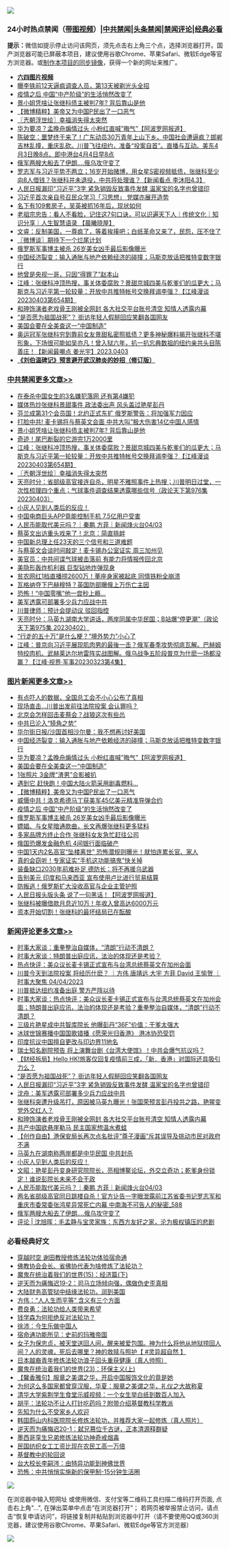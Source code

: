 ![](https://raw.githubusercontent.com/jsvpn/jsproxy/dev/64photo/fqnews-qr.jpg)

<div id="tt">
<h3>24小时热点禁闻（<a href="https://aaa.v2dns.tk/?QAjUl=BgRp5UNKRn&T5Vk=fPVH&Q59Ab=WxGE" target="_blank">带图视频</a>）|<a href="#%E4%B8%AD%E5%85%B1%E7%A6%81%E9%97%BB%E6%9B%B4%E5%A4%9A%E6%96%87%E7%AB%A0">中共禁闻</a>|<a href="#%E5%9B%BE%E7%89%87%E6%96%B0%E9%97%BB%E6%9B%B4%E5%A4%9A%E6%96%87%E7%AB%A0">头条禁闻</a>|<a href="#%E6%96%B0%E9%97%BB%E8%AF%84%E8%AE%BA%E6%9B%B4%E5%A4%9A%E6%96%87%E7%AB%A0">禁闻评论|<a href="#%E5%BF%85%E7%9C%8B%E7%BB%8F%E5%85%B8%E5%A5%BD%E6%96%87">经典必看</a></h3>
<div><b>提示：</b>微信如提示停止访问该网页，须先点击右上角三个点，选择浏览器打开。国产浏览器可能已屏蔽本项目，建议使用谷歌Chrome、苹果Safari、微软Edge等官方浏览器。或<a href="%E5%88%B6%E4%BD%9Cgit%E7%A6%81%E9%97%BB%E9%95%9C%E5%83%8F.md">制作本项目的同步镜像</a>，获得一个新的网址来推广。</div>
<ul>
<li><b><a href="http://d2.v2rss.gq/64.mp4" target="_blank">六四图片视频</a></b></li>
<li><a href="/cnnews/20230404/1867915.md">曝李铁前12天逼疯调查人员，第13天被剃光头全招</a></li>
<li><a href="/topimagenews/20230404/1867953.md">疫情之后 中国“中产阶级”的生活悄然改变了</a></li>
<li><a href="/cbnews/20230404/1868076.md">景小姐凭啥让张继科债主被判7年? 背后靠山是他</a></li>
<li><a href="/topimagenews/20230404/1868018.md">【微博精粹】美帝又为中国P民出了一口恶气</a></li>
<li><a href="/cbnews/20230404/1868046.md">〖兲朝浮世绘〗幸福消失得太突然</a></li>
<li><a href="/topimagenews/20230404/1868079.md">华为要凉？孟晚舟煽情过头 小粉红直喊”晦气”【阿波罗网报道】</a></li>
<li><a href="/sohnews/20230404/1867932.md">陈破空：噩梦终于来了！广东动员30万青年上山下乡。中国社会遭逼疯？邯郸吉林乱撞，重庆乱砍。川普飞往纽约，准备“投案自首”。直播与互动。美东4月3日晚8点、即中港台4月4日早8点</a></li>
<li><a href="/comments/20230404/1867914.md">俄军两艘大船去了伊朗….俄乌攻守变了</a></li>
<li><a href="/sohnews/20230404/1868004.md">罗志军与习近平势不两立；16岁开始赌博，用女星S密视频抵债，张继科至少向8人借钱？张继科并未退役，中共将处理谁？【新闻看点 李沐阳4.3】</a></li>
<li><a href="/comments/20230404/1868123.md">人民日报漏印“习近平”3字 紧急销毁反致事件发酵 温家宝的名字也曾错印</a></li>
<li><a href="/headline/20230404/1868089.md">习近平首次亲自号召民众学习「习思想」 党媒亦展开造势</a></li>
<li><a href="/cnnews/20230404/1868077.md">名下有109套房子，吴英被抓16年后，现状如何</a></li>
<li><a href="/sohnews/20230404/1868127.md">老祖宗忠告：看人不看脸，记住这7句口诀，可以识遍天下人｜传统文化｜知识分享｜人生智慧语录 【晨曦晓屋】</a></li>
<li><a href="/sohnews/20230404/1868092.md">文睿：反制美国，一尊疯了，等着挨揍吧；白纸革命又来了，民怨，压不住了</a></li>
<li><a href="/ssgc/20230404/1868021.md">〖微博谈〗期待下一个烂尾计划</a></li>
<li><a href="/topimagenews/20230404/1867942.md">俄罗斯军事博主被杀 26岁美女凶手最后影像曝光</a></li>
<li><a href="/topimagenews/20230404/1868152.md">中国经济裂变：输入通胀与地产依赖经济的碰撞；马斯克放话把推特变数字银行</a></li>
<li><a href="/yule/20230404/1867930.md">他曾是央视一哥，只因“得罪了”赵本山</a></li>
<li><a href="/cbnews/20230404/1868047.md">江峰：张继科冲顶热搜，事关体委腐败？景甜京城四美与乾爹们的瓜更大；马斯克与习近平第一轮较量：开放中共推特帐号交换拜谒李强？【江峰漫谈20230403第654期】</a></li>
<li><a href="/comments/20230404/1867982.md">和珅饰演者老戏骨王刚被全网封 各大社交平台账号清空 知情人透露内幕</a></li>
<li><a href="/comments/20230404/1868124.md">“是否愿为祖国战死”？ 街访年轻人假掰回应笑翻各国网友</a></li>
<li><a href="/topimagenews/20230404/1868065.md">美国会要在全美查这一“中国制造”</a></li>
<li><a href="/sohnews/20230404/1867950.md">奥运冠军张继科穷到靠前女友景甜私密照抵债？更多神秘爆料揭开张继科不堪形象，下场很可能如吴亦凡！曾入狱六年，扒一扒忘典数祖的纽约亲共头目陈善庄！【新闻最嘲点 姜光宇】2023.0403</a></li>
<li><b><a href="/comments/20200207/1272816.md" target="_blank">《刘伯温碑记》预言避开武汉肺炎的妙招（修订版）</a></b></li>
</ul>
</div>

<div class="catlist">
<h3><a href="/cbnews/" target="_blank">中共禁闻</a><span><a href="/cbnews/" target="_blank" rel="nofollow">更多文章>></a></span></h3>
<ul>
<li><a href="/cbnews/20230405/1868307.md" target="_blank">在泰杀中国女生的3名嫌犯落网 还有第4嫌犯</a></li>
<li><a href="/cbnews/20230405/1868265.md" target="_blank">媒体热炒张继科景甜事件 政法委出声 风头盖过艳星彭丹</a></li>
<li><a href="/cbnews/20230404/1868183.md" target="_blank">芬兰成第31个会员国！北约正式东扩 俄罗斯警告：将加强军力因应</a></li>
<li><a href="/cbnews/20230404/1868173.md" target="_blank">打脸中共! 麦卡锡将与蔡英文会面 中共大叫&#8221;极大伤害14亿中国人感情</a></li>
<li><a href="/cbnews/20230404/1868076.md" target="_blank">景小姐凭啥让张继科债主被判7年? 背后靠山是他</a></li>
<li><a href="/cbnews/20230404/1868066.md" target="_blank">奇迹！尾巴断裂的它游完1万2000里</a></li>
<li><a href="/cbnews/20230404/1868047.md" target="_blank">江峰：张继科冲顶热搜，事关体委腐败？景甜京城四美与乾爹们的瓜更大；马斯克与习近平第一轮较量：开放中共推特帐号交换拜谒李强？【江峰漫谈20230403第654期】</a></li>
<li><a href="/cbnews/20230404/1868046.md" target="_blank">〖兲朝浮世绘〗幸福消失得太突然</a></li>
<li><a href="/cbnews/20230404/1867984.md" target="_blank">天亮时分：省部级高官接连自杀，明星不雅照事件上热搜；川普明日过堂，一次性梳理四个重点；气球事件调查结果透露哪些信号（政论天下第976集 20230403）</a></li>
<li><a href="/comments/20230404/1867947.md" target="_blank">小灰人见到人类后的反应！</a></li>
<li><a href="/cbnews/20230404/1867943.md" target="_blank">中国电商巨头APP竟能控制手机 7.5亿用户受害</a></li>
<li><a href="/comments/20230404/1867937.md" target="_blank">人民币能取代美元吗？｜秦鹏 方菲｜新闻烽火台04/03</a></li>
<li><a href="/cbnews/20230404/1867859.md" target="_blank">蔡英文出访重头戏来了！北京：简直挑衅</a></li>
<li><a href="/cbnews/20230404/1867858.md" target="_blank">中国新总理上任23天的三个信号和三道难题</a></li>
<li><a href="/cbnews/20230404/1867831.md" target="_blank">与蔡英文会谈时间敲定！麦卡锡办公室证实 周三加州见</a></li>
<li><a href="/cbnews/20230404/1867830.md" target="_blank">美官员：中共间谍气球被击落前 有能力将情报传回北京</a></li>
<li><a href="/cbnews/20230404/1867829.md" target="_blank">美隐形轰炸机利器 巨型钻地炸弹现身</a></li>
<li><a href="/cbnews/20230403/1867716.md" target="_blank">贫农网红1档直播捞2600万！董座身家被起底 同情铁粉全崩溃</a></li>
<li><a href="/cbnews/20230403/1867639.md" target="_blank">瓦格纳夺下巴赫穆特？英国防部曝俄上万伤亡主因</a></li>
<li><a href="/cbnews/20230403/1867635.md" target="_blank">恐怖！“中国零嘴”他一尝秒上瘾…</a></li>
<li><a href="/cbnews/20230403/1867629.md" target="_blank">美军透露可部署多少兵力应战中共</a></li>
<li><a href="/cbnews/20230403/1867593.md" target="_blank">川普律师：预计会提动议 驳回指控</a></li>
<li><a href="/cbnews/20230403/1867585.md" target="_blank">天亮时分：马英九湖南大学讲话，两岸同属中华民国；B站爆“停更潮”（政论天下第975集 20230402）</a></li>
<li><a href="/cbnews/20230403/1867551.md" target="_blank">“行走的五十万”是什么梗？“境外势力”小心了</a></li>
<li><a href="/cbnews/20230403/1867542.md" target="_blank">江峰：普京向习近平展现肌肉男的最後一击？俄军春季攻势彻底瓦解。巴赫姆特绞肉机、武赫莱达尔地雷阵实战图解。俄乌战争五阶段普京为什麽一场都没赢？【江峰·视界·军事20230323第4集】</a></li>

</ul>
</div>
<div class="catlist">
<h3><a href="/topimagenews/" target="_blank">图片新闻</a><span><a href="/topimagenews/" target="_blank" rel="nofollow">更多文章>></a></span></h3>
<ul>
<li><a href="/topimagenews/20230405/1868305.md" target="_blank">有点吓人的数据，全国总工会不小心公布了真相</a></li>
<li><a href="/topimagenews/20230405/1868304.md" target="_blank">现场直击…川普出发前往法院投案 会认罪吗？</a></li>
<li><a href="/topimagenews/20230405/1868290.md" target="_blank">北京会怎样回击麦蔡会？战狼这次有些怂</a></li>
<li><a href="/topimagenews/20230405/1868289.md" target="_blank">中共已沦入“犄角之势”</a></li>
<li><a href="/topimagenews/20230405/1868242.md" target="_blank">华尔街日报/沙国首相沙尔曼：我不想再讨好美国</a></li>
<li><a href="/topimagenews/20230404/1868152.md" target="_blank">中国经济裂变：输入通胀与地产依赖经济的碰撞；马斯克放话把推特变数字银行</a></li>
<li><a href="/topimagenews/20230404/1868079.md" target="_blank">华为要凉？孟晚舟煽情过头 小粉红直喊”晦气”【阿波罗网报道】</a></li>
<li><a href="/topimagenews/20230404/1868065.md" target="_blank">美国会要在全美查这一“中国制造”</a></li>
<li><a href="/topimagenews/20230404/1868064.md" target="_blank">1张照片 3金牌“渣男”合影被扒</a></li>
<li><a href="/topimagenews/20230404/1868023.md" target="_blank">遇到它 赶快跑！中国大陆火箭采用剧毒燃料…</a></li>
<li><a href="/topimagenews/20230404/1868018.md" target="_blank">【微博精粹】美帝又为中国P民出了一口恶气</a></li>
<li><a href="/topimagenews/20230404/1868017.md" target="_blank">威慑中共！洛克希德马丁获美军45亿美元精准导弹合约</a></li>
<li><a href="/topimagenews/20230404/1867953.md" target="_blank">疫情之后 中国“中产阶级”的生活悄然改变了</a></li>
<li><a href="/topimagenews/20230404/1867942.md" target="_blank">俄罗斯军事博主被杀 26岁美女凶手最后影像曝光</a></li>
<li><a href="/topimagenews/20230404/1867896.md" target="_blank">嫖娼、与女星暗通款曲，长文再爆张继科更多猛料</a></li>
<li><a href="/topimagenews/20230404/1867895.md" target="_blank">多家品牌方终止合作 张继科女友急忙赶往公司</a></li>
<li><a href="/topimagenews/20230403/1867811.md" target="_blank">俄国恐爆发金融危机 4间银行面临破产</a></li>
<li><a href="/topimagenews/20230403/1867741.md" target="_blank">中国1天内2名高官“坠楼离世” 恐怖潜规则曝光！就怕连累长官、家人</a></li>
<li><a href="/topimagenews/20230403/1867725.md" target="_blank">真的会窃听！专家证实“手机这功能搞鬼”快关掉</a></li>
<li><a href="/topimagenews/20230403/1867706.md" target="_blank">装备缺口2030年前难补足 德防长：将不再援乌武器</a></li>
<li><a href="/topimagenews/20230403/1867705.md" target="_blank">告别美元 印度和马来西亚 宣布使用卢比进行贸易结算</a></li>
<li><a href="/topimagenews/20230403/1867689.md" target="_blank">防叛逃！俄罗斯扩大没收高官与企业主管护照</a></li>
<li><a href="/topimagenews/20230403/1867667.md" target="_blank">人民日报头版头条 说了一句黑话！【阿波罗网报道】</a></li>
<li><a href="/topimagenews/20230403/1867666.md" target="_blank">张继科被曝借款月息近10万！年收入曾高达6000万元</a></li>
<li><a href="/topimagenews/20230403/1867652.md" target="_blank">资本开始切割！张继科的最坏结局已在酝酿</a></li>

</ul>
</div>
<div class="catlist">
<h3><a href="/comments/" target="_blank">新闻评论</a><span><a href="/comments/" target="_blank" rel="nofollow">更多文章>></a></span></h3>
<ul>
<li><a href="/comments/20230404/1868223.md" target="_blank">时事大家谈：重拳整治自媒体，“清朗”行动不清朗？</a></li>
<li><a href="/comments/20230404/1868222.md" target="_blank">时事大家谈：特朗普出庭应讯，法治的体现还是考验？</a></li>
<li><a href="/comments/20230404/1868221.md" target="_blank">热点快评：美众议长麦卡锡正式宣布与台湾总统蔡英文在加州会面</a></li>
<li><a href="/comments/20230404/1868219.md" target="_blank">川普今天到法院投案 将经历什麽？ ｜方伟 唐靖远 大宇 方菲 David 王愉贺 ｜时事大聚焦 04/04/2023</a></li>
<li><a href="/comments/20230404/1868214.md" target="_blank">川普抵达纽约准备出庭 警方严阵以待</a></li>
<li><a href="/comments/20230404/1868211.md" target="_blank">时事大家谈：热点快评：美众议长麦卡锡正式宣布与台湾总统蔡英文在加州会面；特朗普出庭应讯，法治的体现还是考验？重拳整治自媒体，“清朗”行动不清朗？</a></li>
<li><a href="/comments/20230404/1868185.md" target="_blank">三级片艳星成中共智库院长 他曝彭丹“36F”价值：干爹太强大</a></li>
<li><a href="/comments/20230404/1868184.md" target="_blank">冰球世锦赛播中国国歌错播《愿荣光归香港》 港冰协恐受罚</a></li>
<li><a href="/comments/20230404/1868158.md" target="_blank">印度抗议中国擅自更改与印边界11地名</a></li>
<li><a href="/comments/20230404/1868141.md" target="_blank">瑞士知名剧院预告 将上演舞台剧《台湾大使馆》！中共会爆气抗议吗？</a></li>
<li><a href="/comments/20230404/1868132.md" target="_blank">【财经拆局】Hello HK!旅客仅回复疫情前三成，「新．香港」对国际还具吸引力么？</a></li>
<li><a href="/comments/20230404/1868124.md" target="_blank">“是否愿为祖国战死”？ 街访年轻人假掰回应笑翻各国网友</a></li>
<li><a href="/comments/20230404/1868123.md" target="_blank">人民日报漏印“习近平”3字 紧急销毁反致事件发酵 温家宝的名字也曾错印</a></li>
<li><a href="/comments/20230404/1868054.md" target="_blank">沈舟：美军透露可部署多少兵力应战中共</a></li>
<li><a href="/comments/20230404/1868039.md" target="_blank">张继科突遭升级吊打，原因被马英九曝光！张国荣预言彭丹投共之路，艳猩变党外交红人？</a></li>
<li><a href="/comments/20230404/1867982.md" target="_blank">和珅饰演者老戏骨王刚被全网封 各大社交平台账号清空 知情人透露内幕</a></li>
<li><a href="/comments/20230404/1867968.md" target="_blank">共产中国欲悬崖勒马 民主国家想温水煮蛙</a></li>
<li><a href="/comments/20230404/1867952.md" target="_blank">【创作自由】港保安局长再次点名批评“尊子漫画”斥其误导及挑动市民对政府不满</a></li>
<li><a href="/comments/20230404/1867951.md" target="_blank">马英九在湖南称两岸都是中华民国 中共封杀</a></li>
<li><a href="/comments/20230404/1867947.md" target="_blank">小灰人见到人类后的反应！</a></li>
<li><a href="/comments/20230404/1867941.md" target="_blank">文昭：艳星彭丹变身研究院院长，亮相博鳌论坛，外交立奇功；乾爹身份锁定！谁说彭院长未来不会干政</a></li>
<li><a href="/comments/20230404/1867937.md" target="_blank">人民币能取代美元吗？｜秦鹏 方菲｜新闻烽火台04/03</a></li>
<li><a href="/comments/20230404/1867921.md" target="_blank">两名省部级高官同日跳楼自杀！官方讣告一字眼泄露前江苏省委书记罗志军和重庆市委常委张鸿星异常死亡内幕 中南海不可告人的秘密_588</a></li>
<li><a href="/comments/20230404/1867914.md" target="_blank">俄军两艘大船去了伊朗….俄乌攻守变了</a></li>
<li><a href="/comments/20230404/1867873.md" target="_blank">评论 | 沈旭晖：毛孟静与宝灵家族：东西方友好之家，沦为极权镇压的悲剧</a></li>

</ul>
</div>

<div class="catlist">
<h3>必看经典好文</h3>
<ul>
<li><a href="/comments/20200511/1322384.md" target="_blank">穿越时空 谢田教授修炼法轮功体验宿命通</a></li>
<li><a href="/sohnews/20150109/351438.md" target="_blank">佛教协会会长、省佛协代表为啥修炼了法轮功？</a></li>
<li><a href="/topimagenews/20180610/955499.md" target="_blank">魔鬼在统治着我们的世界(15)：经济篇(下)</a></li>
<li><a href="/tculture/20190304/1091074.md" target="_blank">逆天而为痛悔迟19-2：司马立场倾向强，偶做伪史歪真相</a></li>
<li><a href="/cbnews/20220713/1757692.md" target="_blank">大陆财务高管狱中结缘法轮功，润到美国</a></li>
<li><a href="/comments/20200720/1363377.md" target="_blank">方伟：“人人生而平等” 含义有三个方面</a></li>
<li><a href="/comments/20220522/1736045.md" target="_blank">费良勇：法轮功给人类带来希望</a></li>
<li><a href="/comments/20210123/1473430.md" target="_blank">钱学森为何拒绝反对法轮功？</a></li>
<li><a href="/renquan/minyun/20200819/1391988.md" target="_blank">徐沛：今生乐做中国人</a></li>
<li><a href="/cbnews/20180711/970353.md" target="_blank">宿命通功能所见：史前的玛雅帝国</a></li>
<li><a href="/comments/20211012/1636544.md" target="_blank">女子为保忠贞，被天堂送回人间，醒来被爱包围。神为什么将他从地狱捞回人间？人的灵魂，死后去哪里？神的救赎与照护【 #灵异超自然 】</a></li>
<li><a href="/comments/20211023/1642745.md" target="_blank">日本越裔青年修炼法轮功浪子回头重获健康（真人帅照）</a></li>
<li><a href="/ssgc/20180904/993719.md" target="_blank">魔鬼在统治着我们的世界(23)：环保主义(上)</a></li>
<li><a href="/bannedvideo/20201203/1441331.md" target="_blank">【馨香雅句】服章之美谓之华，开启中国服饰文化的竟是她</a></li>
<li><a href="/comments/20220726/1762946.md" target="_blank">为何这么多国家都曾穿汉服，华夏：服章之美谓之华，礼仪之大故称夏</a></li>
<li><a href="/comments/20221213/1822868.md" target="_blank">清华大学紫荆学生食堂示威视频：一个女生举白纸到数百人加入</a></li>
<li><a href="/cbnews/20190215/1081272.md" target="_blank">胡平：法轮功不让人打针吃药吗？附带介绍基督教科学教派</a></li>
<li><a href="/comments/20200620/1346848.md" target="_blank">先知为什么不受家乡人欢迎</a></li>
<li><a href="/comments/20211216/1666206.md" target="_blank">韩国蔚山内科医院院长修炼法轮功，并推荐大家一起修炼（真人照片）</a></li>
<li><a href="/tculture/20190304/1091076.md" target="_blank">逆天而为痛悔迟20-1：弑兄篡位千古谜，正本清源释群疑</a></li>
<li><a href="/topimagenews/20210214/1487270.md" target="_blank">墨西哥孪生兄弟修炼法轮功神奇戒烟毒</a></li>
<li><a href="/lifebaike/20200515/1328783.md" target="_blank">民国纺织女工工资比现在农民工高一万倍</a></li>
<li><a href="/comments/20220503/1727726.md" target="_blank">基督教中的轮回说</a></li>
<li><a href="/aomi/life/20141109/310549.md" target="_blank">台大校长李嗣涔：由特异功能到神佛世界</a></li>
<li><a href="/baitai/20200711/1359005.md" target="_blank">恐怖：中共悄悄实施新的保甲制-15分钟生活圈</a></li>

</ul>
</div>

![](https://raw.githubusercontent.com/jsvpn/jsproxy/dev/64photo/fqnews-qr.jpg)

在浏览器中输入短网址 或使用微信、支付宝等二维码工具扫描二维码打开页面, 点击右上角"...", 在弹出菜单中点击“在浏览器打开”； 若网页被举报禁止访问，请点击“恢复申请访问”，将链接复制并粘贴到浏览器中打开（请不要使用QQ或360浏览器，建议使用谷歌Chrome、苹果Safari、微软Edge等官方浏览器）

![](https://raw.githubusercontent.com/jsvpn/jsproxy/dev/64photo/wx.jpg)